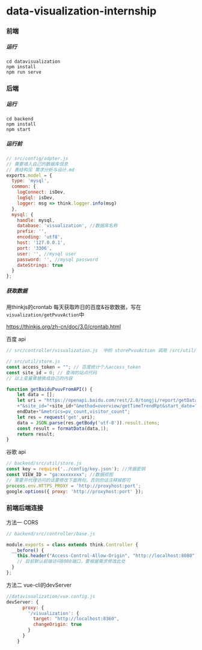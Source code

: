 # data-visualization-internship

### 前端

##### 运行

```
cd datavisualization
npm install
npm run serve
```

### 后端

##### 运行

```
cd backend
npm install
npm start
```

##### 运行前

```js
// src/config/adpter.js
// 需要填入自己的数据库信息
// 表结构见 需求分析与设计.md
exports.model = {
  type: 'mysql',
  common: {
    logConnect: isDev,
    logSql: isDev,
    logger: msg => think.logger.info(msg)
  },
  mysql: {
    handle: mysql,
    database: 'visualization', //数据库名称
    prefix: '',
    encoding: 'utf8',
    host: '127.0.0.1',
    port: '3306',
    user: '', //mysql user
    password: '', //mysql password
    dateStrings: true
  }
};
```

##### 获取数据

用thinkjs的crontab 每天获取昨日的百度&谷歌数据，写在`visualization/getPvuvAction`中

https://thinkjs.org/zh-cn/doc/3.0/crontab.html

百度 api 

```js
// src/controller/visualization.js  中的 storePvuvAction 调用 /src/util/store.js 中的方法

// src/util/store.js 
const access_token = ""; // 百度统计个人access_token
const site_id = 0; // 查询的站点代码
// 以上变量需替换成自己的内容

function getBaiduPvuvFromAPI() {
    let data = [];
    let uri = "https://openapi.baidu.com/rest/2.0/tongji/report/getData?access_token="+access_token
    +"&site_id="+site_id+"&method=overview/getTimeTrendRpt&start_date="+startDate+"&end_date=" + 
    endDate+"&metrics=pv_count,visitor_count";
    let res = request('get',uri);
    data = JSON.parse(res.getBody('utf-8')).result.items;
    const result = formatData(data,1);
    return result;
}
```

谷歌 api

```js
// backend/src/util/store.js
const key = require('../config/key.json'); //凭据密钥
const VIEW_ID = "ga:xxxxxxxx"; //数据视图
// 需要开代理访问的话要修改下面两句，否则的话注释掉即可
process.env.HTTPS_PROXY = 'http://proxyhost:port';
google.options({ proxy: 'http://proxyhost:port' });
```



### 前端后端连接

方法一  CORS

```js
// backend/src/controller/base.js

module.exports = class extends think.Controller {
  __before() {
    this.header("Access-Control-Allow-Origin", "http://localhost:8080");  
    // 目前默认前端访问8080端口，要根据需求修改此处
  }
};

```

方法二 vue-cli的devServer

```js
//datavisualization/vue.config.js
devServer: {
      proxy: {
        '/visualization': {
          target: "http://localhost:8360",
          changeOrigin: true
        }
      }
    }
```

